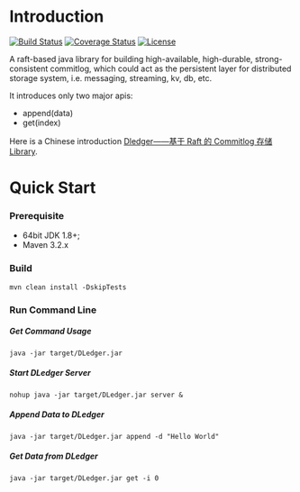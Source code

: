 
# Introduction
[![Build Status](https://travis-ci.org/openmessaging/openmessaging-storage-dledger.svg?branch=master)](https://travis-ci.org/openmessaging/openmessaging-storage-dledger) [![Coverage Status](https://coveralls.io/repos/github/openmessaging/openmessaging-storage-dledger/badge.svg?branch=master)](https://coveralls.io/github/openmessaging/openmessaging-storage-dledger?branch=master) [![License](https://img.shields.io/badge/license-Apache%202-4EB1BA.svg)](https://www.apache.org/licenses/LICENSE-2.0.html)

A raft-based java library for building high-available, high-durable, strong-consistent commitlog, which could act as the persistent layer for distributed storage system, i.e. messaging, streaming, kv, db, etc.

It introduces only two major apis:

* append(data)
* get(index)

Here is a Chinese introduction [Dledger——基于 Raft 的 Commitlog 存储 Library](https://github.com/openmessaging/openmessaging-storage-dledger/blob/master/docs/cn/introduction.md).


# Quick Start


### Prerequisite

* 64bit JDK 1.8+;
* Maven 3.2.x

### Build

```
mvn clean install -DskipTests
```

### Run Command Line


##### Get Command Usage

```
java -jar target/DLedger.jar
```
##### Start DLedger Server

```
nohup java -jar target/DLedger.jar server &
```
##### Append Data to DLedger

```
java -jar target/DLedger.jar append -d "Hello World"
```
##### Get Data from DLedger

```
java -jar target/DLedger.jar get -i 0
```













